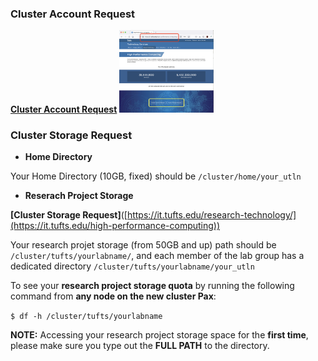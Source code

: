 ### Cluster Account Request

**[Cluster Account Request](https://it.tufts.edu/high-performance-computing)**
<img src="https://github.com/tuftsdatalab/Research_Technology_Bioinformatics/blob/2dda985fb7f7ea41f5770ed2923aa238fa2842b9/workshops/hpcForLifeSciences_July2022/IntroToSlurm/images/rthpcpage.png" alt="Requests" width=30%>

### Cluster Storage Request

* __Home Directory__

Your Home Directory (10GB, fixed) should be `/cluster/home/your_utln`

* __Reserach Project Storage__

**[Cluster Storage Request]**([https://it.tufts.edu/research-technology/](https://it.tufts.edu/high-performance-computing))

Your research projet storage (from 50GB and up) path should be `/cluster/tufts/yourlabname/`, and each member of the lab group has a dedicated directory `/cluster/tufts/yourlabname/your_utln`

To see your **research project storage quota** by running the following command from **any node on the new cluster Pax**:

`$ df -h /cluster/tufts/yourlabname ` 

**NOTE:** Accessing your research project storage space for the __first time__, please make sure you type out the __FULL PATH__ to the directory.


